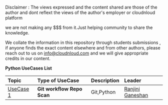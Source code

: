 Disclaimer : The views expressed and the content shared are those of the author and dont reflext the views of the author's employer or cloudnloud platform

we are not making any $$$ from it.Just helping community to share the knowledge.

We collate the information in this repository through students submissions , if anyone finds the exact content elsewhere and from other authors, please reach out to us on info@cloudnloud.com and we will give appropriate credits in our content.



**Python UseCases List**

Topic | Type of UseCase | Description | Leader
:------|:------|:------|:------|
[UseCase 1](/python/Usecase1) | **Git workflow Repo Scan** | Git,Python | [Ranjini Ganeshan](https://www.linkedin.com/in/ranjinig/)

